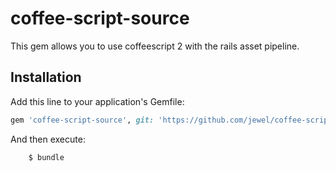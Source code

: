# coffee-script-source

This gem allows you to use coffeescript 2 with the rails asset pipeline.

## Installation

Add this line to your application's Gemfile:

```ruby
gem 'coffee-script-source', git: 'https://github.com/jewel/coffee-script-source'
```

And then execute:

```bash
    $ bundle
```
